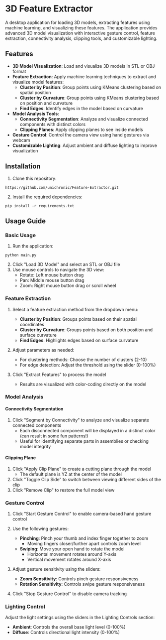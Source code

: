 # 3D Feature Extractor

A desktop application for loading 3D models, extracting features using machine learning, and visualizing these features. The application provides advanced 3D model visualization with interactive gesture control, feature extraction, connectivity analysis, clipping tools, and customizable lighting.

## Features

- **3D Model Visualization**: Load and visualize 3D models in STL or OBJ format
- **Feature Extraction**: Apply machine learning techniques to extract and visualize model features:
  - **Cluster by Position**: Group points using KMeans clustering based on spatial position
  - **Cluster by Curvature**: Group points using KMeans clustering based on position and curvature
  - **Find Edges**: Identify edges in the model based on curvature
- **Model Analysis Tools**:
  - **Connectivity Segmentation**: Analyze and visualize connected components with distinct colors
  - **Clipping Planes**: Apply clipping planes to see inside models
- **Gesture Control**: Control the camera view using hand gestures via webcam
- **Customizable Lighting**: Adjust ambient and diffuse lighting to improve visualization

## Installation

1. Clone this repository: 
```
https://github.com/unichronic/Feature-Extractor.git
```
2. Install the required dependencies:

```
pip install -r requirements.txt
```

## Usage Guide

### Basic Usage

1. Run the application:

```
python main.py
```

2. Click "Load 3D Model" and select an STL or OBJ file
3. Use mouse controls to navigate the 3D view:
   - Rotate: Left mouse button drag
   - Pan: Middle mouse button drag
   - Zoom: Right mouse button drag or scroll wheel

### Feature Extraction

1. Select a feature extraction method from the dropdown menu:
   - **Cluster by Position**: Groups points based on their spatial coordinates
   - **Cluster by Curvature**: Groups points based on both position and surface curvature
   - **Find Edges**: Highlights edges based on surface curvature

2. Adjust parameters as needed:
   - For clustering methods: Choose the number of clusters (2-10)
   - For edge detection: Adjust the threshold using the slider (0-100%)

3. Click "Extract Features" to process the model
   - Results are visualized with color-coding directly on the model

### Model Analysis

#### Connectivity Segmentation

1. Click "Segment by Connectivity" to analyze and visualize separate connected components
   - Each disconnected component will be displayed in a distinct color (can result in some fun patterns!)
   - Useful for identifying separate parts in assemblies or checking model integrity

#### Clipping Plane

1. Click "Apply Clip Plane" to create a cutting plane through the model
   - The default plane is YZ at the center of the model
2. Click "Toggle Clip Side" to switch between viewing different sides of the clip
3. Click "Remove Clip" to restore the full model view

### Gesture Control

1. Click "Start Gesture Control" to enable camera-based hand gesture control
2. Use the following gestures:
   - **Pinching**: Pinch your thumb and index finger together to zoom
     - Moving fingers closer/further apart controls zoom level
   - **Swiping**: Move your open hand to rotate the model
     - Horizontal movement rotates around Y-axis
     - Vertical movement rotates around X-axis

3. Adjust gesture sensitivity using the sliders:
   - **Zoom Sensitivity**: Controls pinch gesture responsiveness
   - **Rotation Sensitivity**: Controls swipe gesture responsiveness

4. Click "Stop Gesture Control" to disable camera tracking

### Lighting Control

Adjust the light settings using the sliders in the Lighting Controls section:
   - **Ambient**: Controls the overall base light level (0-100%)
   - **Diffuse**: Controls directional light intensity (0-100%)


